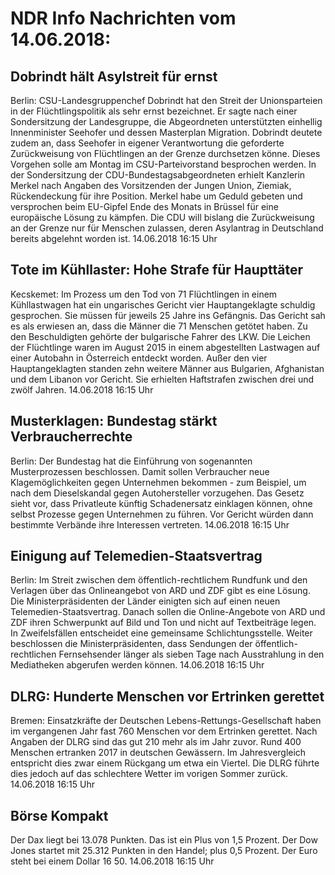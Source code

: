 # NDR Info Nachrichten vom 14.06.2018:


## Dobrindt hält Asylstreit für ernst
Berlin: CSU-Landesgruppenchef Dobrindt hat den Streit der Unionsparteien in der Flüchtlingspolitik als sehr ernst bezeichnet. Er sagte nach einer Sondersitzung der Landesgruppe, die Abgeordneten unterstützten einhellig Innenminister Seehofer und dessen Masterplan Migration. Dobrindt deutete zudem an, dass Seehofer in eigener Verantwortung die geforderte Zurückweisung von Flüchtlingen an der Grenze durchsetzen könne. Dieses Vorgehen solle am Montag im CSU-Parteivorstand besprochen werden. In der Sondersitzung der CDU-Bundestagsabgeordneten erhielt Kanzlerin Merkel nach Angaben des Vorsitzenden der Jungen Union, Ziemiak, Rückendeckung für ihre Position. Merkel habe um Geduld gebeten und versprochen beim EU-Gipfel Ende des Monats in Brüssel für eine europäische Lösung zu kämpfen. Die CDU will bislang die Zurückweisung an der Grenze nur für Menschen zulassen, deren Asylantrag in Deutschland bereits abgelehnt worden ist. 14.06.2018 16:15 Uhr 

## Tote im Kühllaster: Hohe Strafe für Haupttäter
Kecskemet: 	 Im Prozess um den Tod von 71 Flüchtlingen in einem Kühllastwagen hat ein ungarisches Gericht vier Hauptangeklagte schuldig gesprochen. Sie müssen für jeweils 25 Jahre ins Gefängnis. Das Gericht sah es als erwiesen an, dass die Männer die 71 Menschen getötet haben. Zu den Beschuldigten gehörte der bulgarische Fahrer des LKW. Die Leichen der Flüchtlinge waren im August 2015 in einem abgestellten Lastwagen auf einer Autobahn in Österreich entdeckt worden. Außer den vier Hauptangeklagten standen zehn weitere Männer aus Bulgarien, Afghanistan und dem Libanon vor Gericht. Sie erhielten Haftstrafen zwischen drei und zwölf Jahren. 14.06.2018 16:15 Uhr 

## Musterklagen: Bundestag stärkt Verbraucherrechte
Berlin: Der Bundestag hat die Einführung von sogenannten Musterprozessen beschlossen. Damit sollen Verbraucher neue Klagemöglichkeiten gegen Unternehmen bekommen - zum Beispiel, um nach dem Dieselskandal gegen Autohersteller vorzugehen. Das Gesetz sieht vor, dass Privatleute künftig Schadenersatz einklagen können, ohne selbst Prozesse gegen Unternehmen zu führen. Vor Gericht würden dann bestimmte Verbände ihre Interessen vertreten. 14.06.2018 16:15 Uhr 

## Einigung auf Telemedien-Staatsvertrag
Berlin: Im Streit zwischen dem öffentlich-rechtlichem Rundfunk und den Verlagen über das Onlineangebot von ARD und ZDF gibt es eine Lösung. Die Ministerpräsidenten der Länder einigten sich auf einen neuen Telemedien-Staatsvertrag. Danach sollen die Online-Angebote von ARD und ZDF ihren Schwerpunkt auf Bild und Ton und nicht auf Textbeiträge legen. In Zweifelsfällen entscheidet eine gemeinsame Schlichtungsstelle. Weiter beschlossen die Ministerpräsidenten, dass Sendungen der öffentlich-rechtlichen Fernsehsender länger als sieben Tage nach Ausstrahlung in den Mediatheken abgerufen werden können. 14.06.2018 16:15 Uhr 

## DLRG: Hunderte Menschen vor Ertrinken gerettet
Bremen: Einsatzkräfte der Deutschen Lebens-Rettungs-Gesellschaft haben im vergangenen Jahr fast 760 Menschen vor dem Ertrinken gerettet. Nach Angaben der DLRG sind das gut 210 mehr als im Jahr zuvor. Rund 400 Menschen ertranken 2017 in deutschen Gewässern. Im Jahresvergleich entspricht dies zwar einem Rückgang um etwa ein Viertel. Die DLRG führte dies jedoch auf das schlechtere Wetter im vorigen Sommer zurück. 14.06.2018 16:15 Uhr 

## Börse Kompakt
Der Dax liegt bei 13.078 Punkten. Das ist ein Plus  von 1,5 Prozent. Der Dow Jones startet mit 25.312 Punkten in den Handel; plus 0,5 Prozent. Der Euro steht bei einem Dollar 16 50. 14.06.2018 16:15 Uhr 
